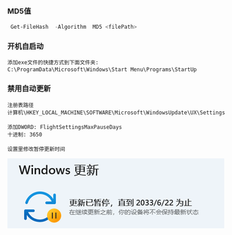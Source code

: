 ### MD5值

```powershell
 Get-FileHash  -Algorithm  MD5 <filePath>
```

### 开机自启动

```
添加exe文件的快捷方式到下面文件夹:
C:\ProgramData\Microsoft\Windows\Start Menu\Programs\StartUp
```

### 禁用自动更新

```
注册表路径
计算机\HKEY_LOCAL_MACHINE\SOFTWARE\Microsoft\WindowsUpdate\UX\Settings

添加DWORD: FlightSettingsMaxPauseDays
十进制: 3650

设置里修改暂停更新时间
```

![image-20230625161008577](media/image-20230625161008577.png)
